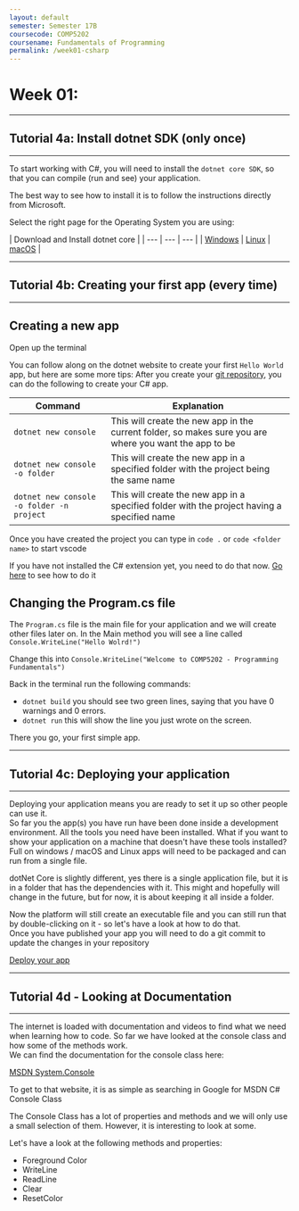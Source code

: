 ```yaml
---
layout: default
semester: Semester 17B
coursecode: COMP5202
coursename: Fundamentals of Programming
permalink: /week01-csharp
---
```


# Week 01:

---

## Tutorial 4a: Install dotnet SDK (only once)

---

To start working with C#, you will need to install the `dotnet core SDK`, so that you can compile (run and see) your application.

The best way to see how to install it is to follow the instructions directly from Microsoft.

Select the right page for the Operating System you are using:

| Download and Install dotnet core |
| --- | --- | --- |
| [Windows](https://www.microsoft.com/net/core#windowscmd) | [Linux](https://www.microsoft.com/net/core#linuxubuntu) | [macOS](https://www.microsoft.com/net/core#macos) |

---

## Tutorial 4b: Creating your first app (every time)

---

## Creating a new app

Open up the terminal  

You can follow along on the dotnet website to create your first `Hello World` app, but here are some more tips:
After you create your [git repository](./first-git), you can do the following to create your C# app.

| Command | Explanation |
| --- | --- |
| `dotnet new console` | This will create the new app in the current folder, so makes sure you are where you want the app to be |
| `dotnet new console -o folder` | This will create the new app in a specified folder with the project being the same name |
| `dotnet new console -o folder -n project` | This will create the new app in a specified folder with the project having a specified name |

Once you have created the project you can type in `code .` or `code <folder name>` to start vscode

If you have not installed the C# extension yet, you need to do that now. [Go here](./setup-vscode) to see how to do it

## Changing the Program.cs file

The `Program.cs` file is the main file for your application and we will create other files later on.
In the Main method you will see a line called `Console.WriteLine("Hello Wolrd!")`

Change this into `Console.WriteLine("Welcome to COMP5202 - Programming Fundamentals")`

Back in the terminal run the following commands:

* `dotnet build` you should see two green lines, saying that you have 0 warnings and 0 errors.
* `dotnet run` this will show the line you just wrote on the screen.

There you go, your first simple app.

---

## Tutorial 4c: Deploying your application

---

Deploying your application means you are ready to set it up so other people can use it.  
So far you the app(s) you have run have been done inside a development environment. All the tools you need have been installed. What if you want to show your application on a machine that doesn't have these tools installed?  
Full on windows / macOS and Linux apps will need to be packaged and can run from a single file.  

dotNet Core is slightly different, yes there is a single application file, but it is in a folder that has the dependencies with it. This might and hopefully will change in the future, but for now, it is about keeping it all inside a folder.  

Now the platform will still create an executable file and you can still run that by double-clicking on it - so let's have a look at how to do that.  
Once you have published your app you will need to do a git commit to update the changes in your repository  

<a href="//to-bcs.nz/DotNetCore/dotnet-core-deploy" target="_blank">Deploy your app</a>

---

## Tutorial 4d - Looking at Documentation

---

The internet is loaded with documentation and videos to find what we need when learning how to code.
So far we have looked at the console class and how some of the methods work.  
We can find the documentation for the console class here:  

<a href="https://msdn.microsoft.com/en-us/library/system.console(v=vs.110).aspx" target="_blank">MSDN System.Console</a>

To get to that website, it is as simple as searching in Google for MSDN C# Console Class

The Console Class has a lot of properties and methods and we will only use a small selection of them. However, it is interesting to look at some.

Let's have a look at the following methods and properties:
* Foreground Color
* WriteLine
* ReadLine
* Clear
* ResetColor